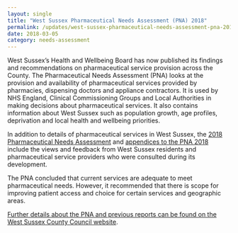 ```yaml
---
layout: single
title: "West Sussex Pharmaceutical Needs Assessment (PNA) 2018"
permalink: /updates/west-sussex-pharmaceutical-needs-assessment-pna-2018/
date: 2018-03-05
category: needs-assessment
---
```


West Sussex’s Health and Wellbeing Board has now published its findings and recommendations on pharmaceutical service provision across the County. The Pharmaceutical Needs Assessment (PNA) looks at the provision and availability of pharmaceutical services provided by pharmacies, dispensing doctors and appliance contractors. It is used by NHS England, Clinical Commissioning Groups and Local Authorities in making decisions about pharmaceutical services. It also contains information about West Sussex such as population growth, age profiles, deprivation and local health and wellbeing priorities.

In addition to details of pharmaceutical services in West Sussex, the [2018 Pharmaceutical Needs Assessment](/assets/core/West-Sussex-PNA-2018-Full-Report.pdf) and [appendices to the PNA 2018](/assets/core/West-Sussex-PNA-2018-Appendices.pdf) include the views and feedback from West Sussex residents and pharmaceutical service providers who were consulted during its development. 

The PNA concluded that current services are adequate to meet pharmaceutical needs. However, it recommended that there is scope for improving patient access and choice for certain services and geographic areas. 

[Further details about the PNA and previous reports can be found on the West Sussex County Council website](http://www.westsussex.gov.uk/pna).
